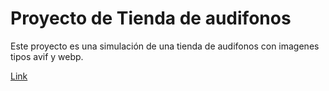 # Proyecto de Tienda de audifonos

Este proyecto es una simulación de una tienda de audifonos con imagenes tipos avif y webp.

[Link](https://urielcode.github.io/tienda-audifonos/)
